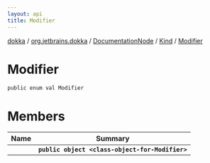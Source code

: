 ```yaml
---
layout: api
title: Modifier
---
```

[dokka](../../../../index.html) / [org.jetbrains.dokka](../../../index.html) / [DocumentationNode](../../index.html) / [Kind](../index.html) / [Modifier](index.html)


# Modifier


```
public enum val Modifier
```

# Members

| Name | Summary |
|------|---------|
|[<class-object-for-Modifier>](_class-object-for-Modifier_.html)|**`public object <class-object-for-Modifier>`**|
